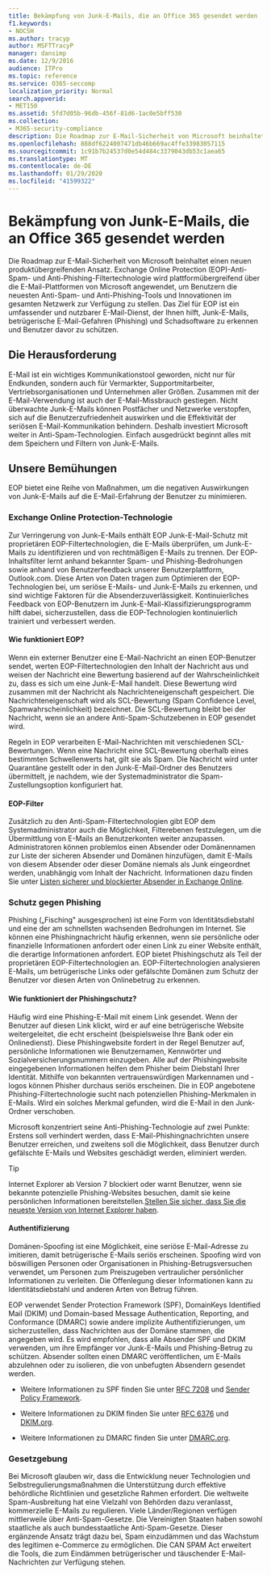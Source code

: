 ```yaml
---
title: Bekämpfung von Junk-E-Mails, die an Office 365 gesendet werden
f1.keywords:
- NOCSH
ms.author: tracyp
author: MSFTTracyP
manager: dansimp
ms.date: 12/9/2016
audience: ITPro
ms.topic: reference
ms.service: O365-seccomp
localization_priority: Normal
search.appverid:
- MET150
ms.assetid: 5fd7d05b-96db-456f-81d6-1ac0e5bff530
ms.collection:
- M365-security-compliance
description: Die Roadmap zur E-Mail-Sicherheit von Microsoft beinhaltet einen neuen produktübergreifenden Ansatz. Exchange Online Protection (EOP)-Anti-Spam- und Anti-Phishing-Filtertechnologie wird plattformübergreifend über die E-Mail-Plattformen von Microsoft angewendet, um Benutzern die neuesten Anti-Spam- und Anti-Phishing-Tools und Innovationen im gesamten Netzwerk zur Verfügung zu stellen. Das Ziel für EOP ist ein umfassender und nutzbarer E-Mail-Dienst, der Ihnen hilft, Junk-E-Mails, betrügerische E-Mail-Gefahren (Phishing) und Schadsoftware zu erkennen und Benutzer davor zu schützen.
ms.openlocfilehash: 888df6224007471db46b669ac4ffe33983057115
ms.sourcegitcommit: 1c91b7b24537d0e54d484c3379043db53c1aea65
ms.translationtype: MT
ms.contentlocale: de-DE
ms.lasthandoff: 01/29/2020
ms.locfileid: "41599322"
---
```

# <a name="fighting-junk-email-sent-to-office-365"></a>Bekämpfung von Junk-E-Mails, die an Office 365 gesendet werden

Die Roadmap zur E-Mail-Sicherheit von Microsoft beinhaltet einen neuen produktübergreifenden Ansatz. Exchange Online Protection (EOP)-Anti-Spam- und Anti-Phishing-Filtertechnologie wird plattformübergreifend über die E-Mail-Plattformen von Microsoft angewendet, um Benutzern die neuesten Anti-Spam- und Anti-Phishing-Tools und Innovationen im gesamten Netzwerk zur Verfügung zu stellen. Das Ziel für EOP ist ein umfassender und nutzbarer E-Mail-Dienst, der Ihnen hilft, Junk-E-Mails, betrügerische E-Mail-Gefahren (Phishing) und Schadsoftware zu erkennen und Benutzer davor zu schützen.
  
## <a name="the-challenge"></a>Die Herausforderung

E-Mail ist ein wichtiges Kommunikationstool geworden, nicht nur für Endkunden, sondern auch für Vermarkter, Supportmitarbeiter, Vertriebsorganisationen und Unternehmen aller Größen. Zusammen mit der E-Mail-Verwendung ist auch der E-Mail-Missbrauch gestiegen. Nicht überwachte Junk-E-Mails können Postfächer und Netzwerke verstopfen, sich auf die Benutzerzufriedenheit auswirken und die Effektivität der seriösen E-Mail-Kommunikation behindern. Deshalb investiert Microsoft weiter in Anti-Spam-Technologien. Einfach ausgedrückt beginnt alles mit dem Speichern und Filtern von Junk-E-Mails. 
  
## <a name="our-efforts"></a>Unsere Bemühungen

EOP bietet eine Reihe von Maßnahmen, um die negativen Auswirkungen von Junk-E-Mails auf die E-Mail-Erfahrung der Benutzer zu minimieren.
  
### <a name="exchange-online-protection-technology"></a>Exchange Online Protection-Technologie

Zur Verringerung von Junk-E-Mails enthält EOP Junk-E-Mail-Schutz mit proprietären EOP-Filtertechnologien, die E-Mails überprüfen, um Junk-E-Mails zu identifizieren und von rechtmäßigen E-Mails zu trennen. Der EOP-Inhaltsfilter lernt anhand bekannter Spam- und Phishing-Bedrohungen sowie anhand von Benutzerfeedback unserer Benutzerplattform, Outlook.com. Diese Arten von Daten tragen zum Optimieren der EOP-Technologien bei, um seriöse E-Mails- und Junk-E-Mails zu erkennen, und sind wichtige Faktoren für die Absenderzuverlässigkeit. Kontinuierliches Feedback von EOP-Benutzern im Junk-E-Mail-Klassifizierungsprogramm hilft dabei, sicherzustellen, dass die EOP-Technologien kontinuierlich trainiert und verbessert werden.
  
#### <a name="how-does-eop-work"></a>Wie funktioniert EOP?

Wenn ein externer Benutzer eine E-Mail-Nachricht an einen EOP-Benutzer sendet, werten EOP-Filtertechnologien den Inhalt der Nachricht aus und weisen der Nachricht eine Bewertung basierend auf der Wahrscheinlichkeit zu, dass es sich um eine Junk-E-Mail handelt. Diese Bewertung wird zusammen mit der Nachricht als Nachrichteneigenschaft gespeichert. Die Nachrichteneigenschaft wird als SCL-Bewertung (Spam Confidence Level, Spamwahrscheinlichkeit) bezeichnet. Die SCL-Bewertung bleibt bei der Nachricht, wenn sie an andere Anti-Spam-Schutzebenen in EOP gesendet wird. 
  
Regeln in EOP verarbeiten E-Mail-Nachrichten mit verschiedenen SCL-Bewertungen. Wenn eine Nachricht eine SCL-Bewertung oberhalb eines bestimmten Schwellenwerts hat, gilt sie als Spam. Die Nachricht wird unter Quarantäne gestellt oder in den Junk-E-Mail-Ordner des Benutzers übermittelt, je nachdem, wie der Systemadministrator die Spam-Zustellungsoption konfiguriert hat.
  
#### <a name="eop-filters"></a>EOP-Filter

Zusätzlich zu den Anti-Spam-Filtertechnologien gibt EOP dem Systemadministrator auch die Möglichkeit, Filterebenen festzulegen, um die Übermittlung von E-Mails an Benutzerkonten weiter anzupassen. Administratoren können problemlos einen Absender oder Domänennamen zur Liste der sicheren Absender und Domänen hinzufügen, damit E-Mails von diesem Absender oder dieser Domäne niemals als Junk eingeordnet werden, unabhängig vom Inhalt der Nachricht. Informationen dazu finden Sie unter [Listen sicherer und blockierter Absender in Exchange Online](safe-sender-and-blocked-sender-lists-faq.md).
  
### <a name="phishing-protection"></a>Schutz gegen Phishing

Phishing („Fisching" ausgesprochen) ist eine Form von Identitätsdiebstahl und eine der am schnellsten wachsenden Bedrohungen im Internet. Sie können eine Phishingnachricht häufig erkennen, wenn sie persönliche oder finanzielle Informationen anfordert oder einen Link zu einer Website enthält, die derartige Informationen anfordert. EOP bietet Phishingschutz als Teil der proprietären EOP-Filtertechnologien an. EOP-Filtertechnologien analysieren E-Mails, um betrügerische Links oder gefälschte Domänen zum Schutz der Benutzer vor diesen Arten von Onlinebetrug zu erkennen.
  
#### <a name="how-does-phishing-protection-work"></a>Wie funktioniert der Phishingschutz?

Häufig wird eine Phishing-E-Mail mit einem Link gesendet. Wenn der Benutzer auf diesen Link klickt, wird er auf eine betrügerische Website weitergeleitet, die echt erscheint (beispielsweise Ihre Bank oder ein Onlinedienst). Diese Phishingwebsite fordert in der Regel Benutzer auf, persönliche Informationen wie Benutzernamen, Kennwörter und Sozialversicherungsnummern einzugeben. Alle auf der Phishingwebsite eingegebenen Informationen helfen dem Phisher beim Diebstahl Ihrer Identität. Mithilfe von bekannten vertrauenswürdigen Markennamen und -logos können Phisher durchaus seriös erscheinen. Die in EOP angebotene Phishing-Filtertechnologie sucht nach potenziellen Phishing-Merkmalen in E-Mails. Wird ein solches Merkmal gefunden, wird die E-Mail in den Junk-Ordner verschoben.
  
Microsoft konzentriert seine Anti-Phishing-Technologie auf zwei Punkte: Erstens soll verhindert werden, dass E-Mail-Phishingnachrichten unsere Benutzer erreichen, und zweitens soll die Möglichkeit, dass Benutzer durch gefälschte E-Mails und Websites geschädigt werden, eliminiert werden. 
  
> [!TIP]
> Internet Explorer ab Version 7 blockiert oder warnt Benutzer, wenn sie bekannte potenzielle Phishing-Websites besuchen, damit sie keine persönlichen Informationen bereitstellen.[Stellen Sie sicher, dass Sie die neueste Version von Internet Explorer haben](https://www.microsoft.com/windows/ie/default.mspx). 
  
#### <a name="authentication"></a>Authentifizierung

Domänen-Spoofing ist eine Möglichkeit, eine seriöse E-Mail-Adresse zu imitieren, damit betrügerische E-Mails seriös erscheinen. Spoofing wird von böswilligen Personen oder Organisationen in Phishing-Betrugsversuchen verwendet, um Personen zum Preiszugeben vertraulicher persönlicher Informationen zu verleiten. Die Offenlegung dieser Informationen kann zu Identitätsdiebstahl und anderen Arten von Betrug führen.
  
EOP verwendet Sender Protection Framework (SPF), DomainKeys Identified Mail (DKIM) und Domain-based Message Authentication, Reporting, and Conformance (DMARC) sowie andere implizite Authentifizierungen, um sicherzustellen, dass Nachrichten aus der Domäne stammen, die angegeben wird. Es wird empfohlen, dass alle Absender SPF und DKIM verwenden, um ihre Empfänger vor Junk-E-Mails und Phishing-Betrug zu schützen. Absender sollten einen DMARC veröffentlichen, um E-Mails abzulehnen oder zu isolieren, die von unbefugten Absendern gesendet werden.
  
- Weitere Informationen zu SPF finden Sie unter [RFC 7208](https://tools.ietf.org/html/rfc7208) und [Sender Policy Framework](https://www.openspf.org/).
    
- Weitere Informationen zu DKIM finden Sie unter [RFC 6376](https://tools.ietf.org/html/rfc6376) und [DKIM.org](https://dkim.org/).
    
- Weitere Informationen zu DMARC finden Sie unter [DMARC.org](https://dmarc.org/).
    
### <a name="legislation"></a>Gesetzgebung

Bei Microsoft glauben wir, dass die Entwicklung neuer Technologien und Selbstregulierungsmaßnahmen die Unterstützung durch effektive behördliche Richtlinien und gesetzliche Rahmen erfordert. Die weltweite Spam-Ausbreitung hat eine Vielzahl von Behörden dazu veranlasst, kommerzielle E-Mails zu regulieren. Viele Länder/Regionen verfügen mittlerweile über Anti-Spam-Gesetze. Die Vereinigten Staaten haben sowohl staatliche als auch bundesstaatliche Anti-Spam-Gesetze. Dieser ergänzende Ansatz trägt dazu bei, Spam einzudämmen und das Wachstum des legitimen e-Commerce zu ermöglichen. Die CAN SPAM Act erweitert die Tools, die zum Eindämmen betrügerischer und täuschender E-Mail-Nachrichten zur Verfügung stehen.
  

